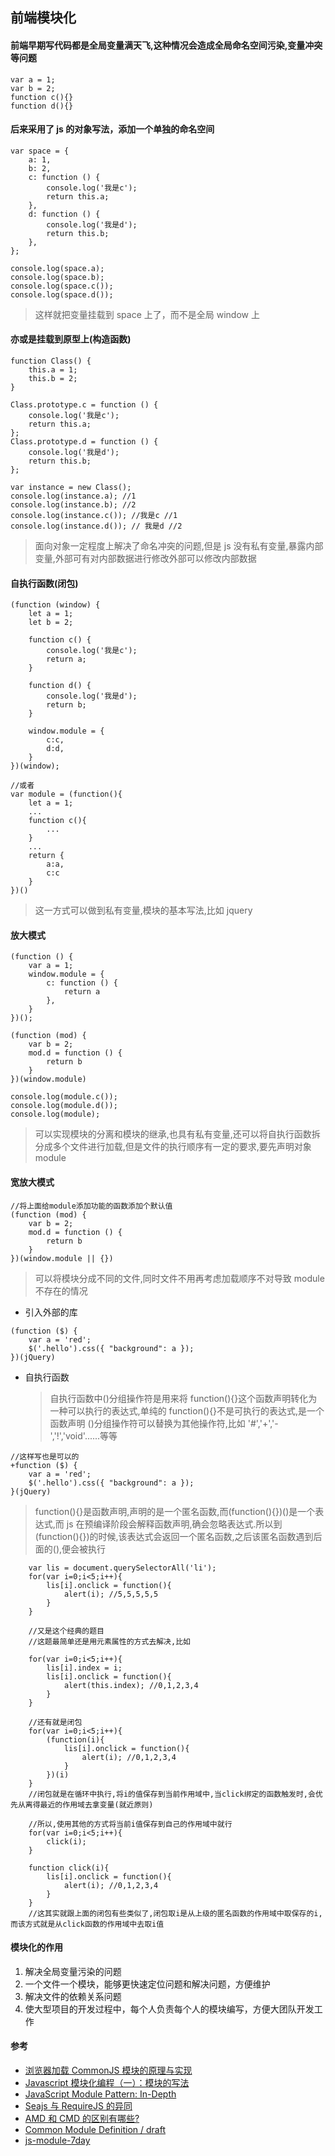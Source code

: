 ## 前端模块化

#### 前端早期写代码都是全局变量满天飞,这种情况会造成全局命名空间污染,变量冲突等问题

```
var a = 1;
var b = 2;
function c(){}
function d(){}
```

#### 后来采用了 js 的对象写法，添加一个单独的命名空间

```
var space = {
    a: 1,
    b: 2,
    c: function () {
        console.log('我是c');
        return this.a;
    },
    d: function () {
        console.log('我是d');
        return this.b;
    },
};

console.log(space.a);
console.log(space.b);
console.log(space.c());
console.log(space.d());
```

> 这样就把变量挂载到 space 上了，而不是全局 window 上

#### 亦或是挂载到原型上(构造函数)

```
function Class() {
    this.a = 1;
    this.b = 2;
}

Class.prototype.c = function () {
    console.log('我是c');
    return this.a;
};
Class.prototype.d = function () {
    console.log('我是d');
    return this.b;
};

var instance = new Class();
console.log(instance.a); //1
console.log(instance.b); //2
console.log(instance.c()); //我是c //1
console.log(instance.d()); // 我是d //2
```

> 面向对象一定程度上解决了命名冲突的问题,但是 js 没有私有变量,暴露内部变量,外部可有对内部数据进行修改外部可以修改内部数据

#### 自执行函数(闭包)

```
(function (window) {
    let a = 1;
    let b = 2;

    function c() {
        console.log('我是c');
        return a;
    }

    function d() {
        console.log('我是d');
        return b;
    }

    window.module = {
        c:c,
        d:d,
    }
})(window);

//或者
var module = (function(){
    let a = 1;
    ...
    function c(){
        ...
    }
    ...
    return {
        a:a,
        c:c
    }
})()
```

> 这一方式可以做到私有变量,模块的基本写法,比如 jquery

#### 放大模式

```
(function () {
    var a = 1;
    window.module = {
        c: function () {
            return a
        },
    }
})();

(function (mod) {
    var b = 2;
    mod.d = function () {
        return b
    }
})(window.module)

console.log(module.c());
console.log(module.d());
console.log(module);
```

> 可以实现模块的分离和模块的继承,也具有私有变量,还可以将自执行函数拆分成多个文件进行加载,但是文件的执行顺序有一定的要求,要先声明对象 module

#### 宽放大模式

```
//将上面给module添加功能的函数添加个默认值
(function (mod) {
    var b = 2;
    mod.d = function () {
        return b
    }
})(window.module || {})
```

> 可以将模块分成不同的文件,同时文件不用再考虑加载顺序不对导致 module 不存在的情况

- 引入外部的库

```
(function ($) {
    var a = 'red';
    $('.hello').css({ "background": a });
})(jQuery)
```

- 自执行函数
  > 自执行函数中()分组操作符是用来将 function(){}这个函数声明转化为一种可以执行的表达式,单纯的 function(){}不是可执行的表达式,是一个函数声明
  > ()分组操作符可以替换为其他操作符,比如 '#','+','-','!','void'......等等

```
//这样写也是可以的
+function ($) {
    var a = 'red';
    $('.hello').css({ "background": a });
}(jQuery)
```

> function(){}是函数声明,声明的是一个匿名函数,而(function(){})()是一个表达式,而 js 在预编译阶段会解释函数声明,确会忽略表达式.所以到(function(){})的时候,该表达式会返回一个匿名函数,之后该匿名函数遇到后面的(),便会被执行

```
    var lis = document.querySelectorAll('li');
    for(var i=0;i<5;i++){
        lis[i].onclick = function(){
            alert(i); //5,5,5,5,5
        }
    }

    //又是这个经典的题目
    //这题最简单还是用元素属性的方式去解决,比如

    for(var i=0;i<5;i++){
        lis[i].index = i;
        lis[i].onclick = function(){
            alert(this.index); //0,1,2,3,4
        }
    }

    //还有就是闭包
    for(var i=0;i<5;i++){
        (function(i){
            lis[i].onclick = function(){
                alert(i); //0,1,2,3,4
            }
        })(i)
    }
    //闭包就是在循环中执行,将i的值保存到当前作用域中,当click绑定的函数触发时,会优先从离得最近的作用域去拿变量(就近原则)

    //所以,使用其他的方式将当前i值保存到自己的作用域中就行
    for(var i=0;i<5;i++){
        click(i);
    }

    function click(i){
        lis[i].onclick = function(){
            alert(i); //0,1,2,3,4
        }
    }
    //这其实就跟上面的闭包有些类似了,闭包取i是从上级的匿名函数的作用域中取保存的i,而该方式就是从click函数的作用域中去取i值
```

#### 模块化的作用

1. 解决全局变量污染的问题
2. 一个文件一个模块，能够更快速定位问题和解决问题，方便维护
3. 解决文件的依赖关系问题
4. 使大型项目的开发过程中，每个人负责每个人的模块编写，方便大团队开发工作

#### 参考

- [浏览器加载 CommonJS 模块的原理与实现](http://www.ruanyifeng.com/blog/2015/05/commonjs-in-browser.html)
- [Javascript 模块化编程（一）：模块的写法](http://www.ruanyifeng.com/blog/2012/10/javascript_module.html)
- [JavaScript Module Pattern: In-Depth](http://www.adequatelygood.com/JavaScript-Module-Pattern-In-Depth.html)
- [Seajs 与 RequireJS 的异同](https://github.com/seajs/seajs/issues/277)
- [AMD 和 CMD 的区别有哪些?](https://www.zhihu.com/question/20351507)
- [Common Module Definition / draft](https://github.com/cmdjs/specification/blob/master/draft/module.md)
- [js-module-7day](http://huangxuan.me/js-module-7day)

